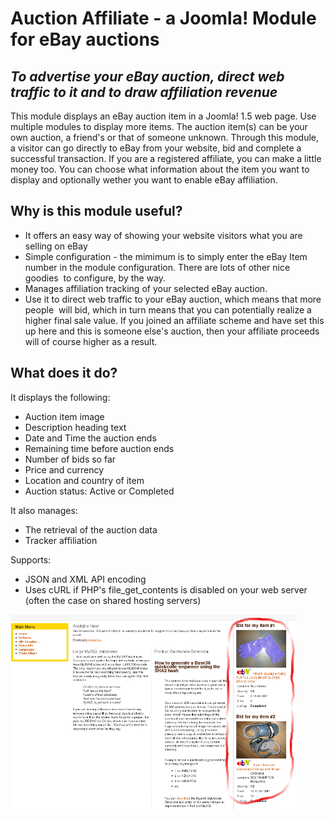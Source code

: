 # Auction Affiliate - a Joomla! Module for eBay auctions

## _To advertise your eBay auction, direct web traffic to it and to draw affiliation revenue_

This module displays an eBay auction item in a Joomla! 1.5 web page. Use multiple modules to display more items. The auction item(s) can be your own auction, a friend's or that of someone unknown. Through this module, a visitor can go directly to eBay from your website, bid and complete a successful transaction. If you are a registered affiliate, you can make a little money too. You can choose what information about the item you want to display and optionally wether you want to enable eBay affiliation.

## Why is this module useful?

* It offers an easy way of showing your website visitors what you are selling on eBay
* Simple configuration - the mimimum is to simply enter the eBay Item number in the module configuration. There are lots of other nice goodies  to configure, by the way.
* Manages affiliation tracking of your selected eBay auction.
* Use it to direct web traffic to your eBay auction, which means that more people  will bid, which in turn means that you can potentially realize a higher final sale value. If you joined an affiliate scheme and have set this up here and this is someone else's auction, then your affiliate proceeds  will of course higher as a result.

## What does it do?

It displays the following:

* Auction item image
* Description heading text
* Date and Time the auction ends
* Remaining time before auction ends
* Number of bids so far
* Price and currency
* Location and country of item
* Auction status: Active or Completed

It also manages:

* The retrieval of the auction data
* Tracker affiliation

Supports:

* JSON and XML API encoding
* Uses cURL if PHP's file_get_contents is disabled on your web server (often the case on shared hosting servers)

![This is ow it works](images/moduleinaction_withdetails.png)

